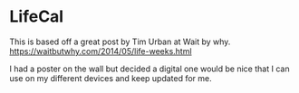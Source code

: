 # LifeCal


This is based off a great post by Tim Urban at Wait by why.
https://waitbutwhy.com/2014/05/life-weeks.html

I had a poster on the wall but decided a digital one would be nice that I can use on my different devices and keep updated for me.
